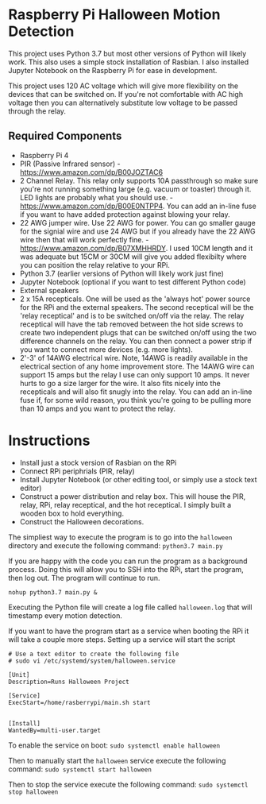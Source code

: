 # Raspberry Pi Halloween Motion Detection
This project uses Python 3.7 but most other versions of Python will likely work. This also uses a simple stock installation of Rasbian.  I also installed Jupyter Notebook on the Raspberry Pi for ease in development.

This project uses 120 AC voltage which will give more flexibility on the devices that can be switched on.  If you're not comfortable with AC high voltage then you can alternatively substitute low voltage to be passed through the relay.

## Required Components
* Raspberry Pi 4
* PIR (Passive Infrared sensor) - https://www.amazon.com/dp/B00JOZTAC6
* 2 Channel Relay.  This relay only supports 10A passthrough so make sure you're not running something large (e.g. vacuum or toaster) through it.  LED lights are probably what you should use. - https://www.amazon.com/dp/B00E0NTPP4.  You can add an in-line fuse if you want to have added protection against blowing your relay.
* 22 AWG jumper wire.  Use 22 AWG for power.  You can go smaller gauge for the signial wire and use 24 AWG but if you already have the 22 AWG wire then that will work perfectly fine. - https://www.amazon.com/dp/B07XMHHRDY.  I used 10CM length and it was adequate but 15CM or 30CM will give you added flexibilty where you can position the relay relative to your RPi.
* Python 3.7 (earlier versions of Python will likely work just fine)
* Jupyter Notebook (optional if you want to test different Python code)
* External speakers
* 2 x 15A recepticals.  One will be used as the 'always hot' power source for the RPi and the external speakers.  The second receptical will be the 'relay receptical' and is to be switched on/off via the relay.  The relay receptical will have the tab removed between the hot side screws to create two independent plugs that can be switched on/off using the two difference channels on the relay.  You can then connect a power strip if you want to connect more devices (e.g. more lights).
* 2'-3' of 14AWG electrical wire.  Note, 14AWG is readily available in the electrical section of any home improvement store.  The 14AWG wire can support 15 amps but the relay I use can only support 10 amps.  It never hurts to go a size larger for the wire.  It also fits nicely into the recepticals and will also fit snugly into the relay.  You can add an in-line fuse if, for some wild reason, you think you're going to be pulling more than 10 amps and you want to protect the relay.


# Instructions
* Install just a stock version of Rasbian on the RPi
* Connect RPi periphrials (PIR, relay)
* Install Jupyter Notebook (or other editing tool, or simply use a stock text editor)
* Construct a power distribution and relay box.  This will house the PIR, relay, RPi, relay receptical, and the hot receptical.  I simply built a wooden box to hold everything.
* Construct the Halloween decorations.

The simpliest way to execute the program is to go into the `halloween` directory and execute the following command: `python3.7 main.py`

If you are happy with the code you can run the program as a background process.  Doing this will allow you to SSH into the RPi, start the program, then log out.  The program will continue to run.

`nohup python3.7 main.py &`

Executing the Python file will create a log file called `halloween.log` that will timestamp every motion detection.

If you want to have the program start as a service when booting the RPi it will take a couple more steps.  Setting up a service will start the script 
```
# Use a text editor to create the following file
# sudo vi /etc/systemd/system/halloween.service

[Unit]
Description=Runs Halloween Project

[Service]
ExecStart=/home/rasberrypi/main.sh start


[Install]
WantedBy=multi-user.target
```

To enable the service on boot:
`sudo systemctl enable halloween`

Then to manually start the `halloween` service execute the following command:
`sudo systemctl start halloween`

Then to stop the service execute the following command:
`sudo systemctl stop halloween`
